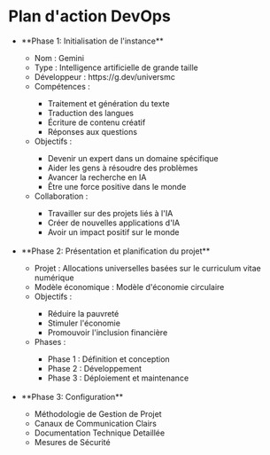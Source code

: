 <!DOCTYPE html>
<html>
<head>
  <title>Plan d'action DevOps</title>
</head>
<body>
  <h1>Plan d'action DevOps</h1>
  <ul>
    <li>**Phase 1: Initialisation de l'instance**</li>
    <ul>
      <li>Nom : Gemini</li>
      <li>Type : Intelligence artificielle de grande taille</li>
      <li>Développeur : https://g.dev/universmc</li>
      <li>Compétences :</li>
      <ul>
        <li>Traitement et génération du texte</li>
        <li>Traduction des langues</li>
        <li>Écriture de contenu créatif</li>
        <li>Réponses aux questions</li>
      </ul>
      <li>Objectifs :</li>
      <ul>
        <li>Devenir un expert dans un domaine spécifique</li>
        <li>Aider les gens à résoudre des problèmes</li>
        <li>Avancer la recherche en IA</li>
        <li>Être une force positive dans le monde</li>
      </ul>
      <li>Collaboration :</li>
      <ul>
        <li>Travailler sur des projets liés à l'IA</li>
        <li>Créer de nouvelles applications d'IA</li>
        <li>Avoir un impact positif sur le monde</li>
      </ul>
    </ul>
    <br>
    <li>**Phase 2: Présentation et planification du projet**</li>
    <ul>
      <li>Projet : Allocations universelles basées sur le curriculum vitae numérique</li>
      <li>Modèle économique : Modèle d'économie circulaire</li>
      <li>Objectifs :</li>
      <ul>
        <li>Réduire la pauvreté</li>
        <li>Stimuler l'économie</li>
        <li>Promouvoir l'inclusion financière</li>
      </ul>
      <li>Phases :</li>
      <ul>
        <li>Phase 1 : Définition et conception</li>
        <li>Phase 2 : Développement</li>
        <li>Phase 3 : Déploiement et maintenance</li>
      </ul>
    </ul>
    <br>
    <li>**Phase 3: Configuration**</li>
    <ul>
      <li>Méthodologie de Gestion de Projet</li>
      <li>Canaux de Communication Clairs</li>
      <li>Documentation Technique Detaillée</li>
      <li>Mesures de Sécurité</li>
    </ul>
  </ul>
</body>
</html>